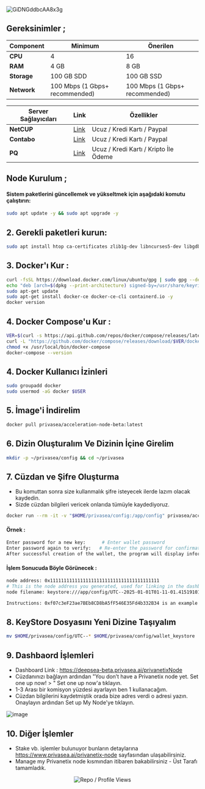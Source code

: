 ![GiDNGddbcAA8x3g](https://github.com/user-attachments/assets/7e18f4a5-002e-4c85-a2f5-066bce59b26f)

## Gereksinimler ; 


| Component        | Minimum              | Önerilen                         |
|------------------|----------------------------|---------------------------------------|
| **CPU**          | 4 | 16 |
| **RAM**          | 4 GB                     | 8 GB                                 |
| **Storage**      | 100 GB SDD                   | 100 GB SSD       |
| **Network**      | 100 Mbps (1 Gbps+ recommended) | 100 Mbps (1 Gbps+ recommended)        |

| Server Sağlayıcıları        | Link              | Özellikler |
|------------------|----------------------------|----------------------------|
| **NetCUP**          | [Link](https://www.netcup.com/en/?ref=261820) | Ucuz / Kredi Kartı / Paypal |
| **Contabo**          | [Link](https://www.dpbolvw.net/click-101330552-12454592)                     | Ucuz / Kredi Kartı / Paypal  |
| **PQ**      | [Link](https://pq.hosting/?from=627713)                  | Ucuz / Kredi Kartı / Kripto İle Ödeme |


## Node Kurulum ; 

#### Sistem paketlerini güncellemek ve yükseltmek için aşağıdaki komutu çalıştırın:

```bash
sudo apt update -y && sudo apt upgrade -y
```
## 2. Gerekli paketleri kurun:

```bash
sudo apt install htop ca-certificates zlib1g-dev libncurses5-dev libgdbm-dev libnss3-dev tmux iptables curl nvme-cli git wget make jq libleveldb-dev build-essential pkg-config ncdu tar clang bsdmainutils lsb-release libssl-dev libreadline-dev libffi-dev jq gcc screen unzip lz4 -y
```
## 3. Docker'ı Kur : 

```bash
curl -fsSL https://download.docker.com/linux/ubuntu/gpg | sudo gpg --dearmor -o /usr/share/keyrings/docker-archive-keyring.gpg
echo "deb [arch=$(dpkg --print-architecture) signed-by=/usr/share/keyrings/docker-archive-keyring.gpg] https://download.docker.com/linux/ubuntu $(lsb_release -cs) stable" | sudo tee /etc/apt/sources.list.d/docker.list > /dev/null
sudo apt-get update
sudo apt-get install docker-ce docker-ce-cli containerd.io -y
docker version
```

## 4. Docker Compose'u Kur : 

```bash
VER=$(curl -s https://api.github.com/repos/docker/compose/releases/latest | grep tag_name | cut -d '"' -f 4)
curl -L "https://github.com/docker/compose/releases/download/$VER/docker-compose-$(uname -s)-$(uname -m)" -o /usr/local/bin/docker-compose
chmod +x /usr/local/bin/docker-compose
docker-compose --version
```

## 4. Docker Kullanıcı İzinleri

```bash
sudo groupadd docker
sudo usermod -aG docker $USER
```

##  5. İmage'i İndirelim 

```bash
docker pull privasea/acceleration-node-beta:latest
```

## 6. Dizin Oluşturalım Ve Dizinin İçine Girelim 

```bash
mkdir -p ~/privasea/config && cd ~/privasea
```

## 7. Cüzdan ve Şifre Oluşturma 

- Bu komuttan sonra size kullanmalık şifre isteyecek ilerde lazım olacak kaydedin.
- Sizde cüzdan bilgileri vericek onlarıda tümüyle kaydediyoruz.

```bash
docker run --rm -it -v "$HOME/privasea/config:/app/config" privasea/acceleration-node-beta:latest ./node-calc new_keystore
```

#### Örnek : 
```bash
Enter password for a new key:      # Enter wallet password  
Enter password again to verify:   # Re-enter the password for confirmation  
After successful creation of the wallet, the program will display information similar to the following:
```
#### İşlem Sonucuda Böyle Görünecek :
```bash
node address: 0x1111111111111111111111111111111111111111
# This is the node address you generated, used for linking in the dashboard 
node filename: keystore:///app/config/UTC--2025-01-01T01-11-01.415191015Z--1111111111111111111111111111111111111111

Instructions: 0xf07c3eF23ae7BEb8CD8bA5fF546E35Fd4b332B34 is an example and may differ in your case.
```

## 8. KeyStore Dosyasını Yeni Dizine Taşıyalım 
```bash
mv $HOME/privasea/config/UTC--* $HOME/privasea/config/wallet_keystore
```

## 9. Dashbaord İşlemleri 

- Dashboard Link : https://deepsea-beta.privasea.ai/privanetixNode
- Cüzdanınızı bağlayın ardından "You don’t have a Privanetix node yet. Set one up now! > " Set one up now'a tıklayın. 
- 1-3 Arası bir komisyon yüzdesi ayarlayın ben 1 kullanacağım.
- Cüzdan bilgilerini kaydetmiştik orada bize adres verdi o adresi yazın. Onaylayın ardından Set up My Node'ye tıklayın.

![image](https://github.com/user-attachments/assets/995f0041-190b-4e31-ba0f-32f73f4f68ef)

## 10. Diğer İşlemler 

- Stake vb. işlemler  bulunuyor bunların detaylarına https://www.privasea.ai/privanetix-node sayfasından ulaşabilirsiniz.
- Manage my Privanetix node kısmından itibaren bakabilirsiniz - Üst Tarafı tamamladık.


<p align="center">
  <img src="https://komarev.com/ghpvc/?username=FurkanL0&style=flat-square&color=brightgreen&label=Profile+Views+/+Repo+Views+" alt="Repo / Profile Views" />
</p>
